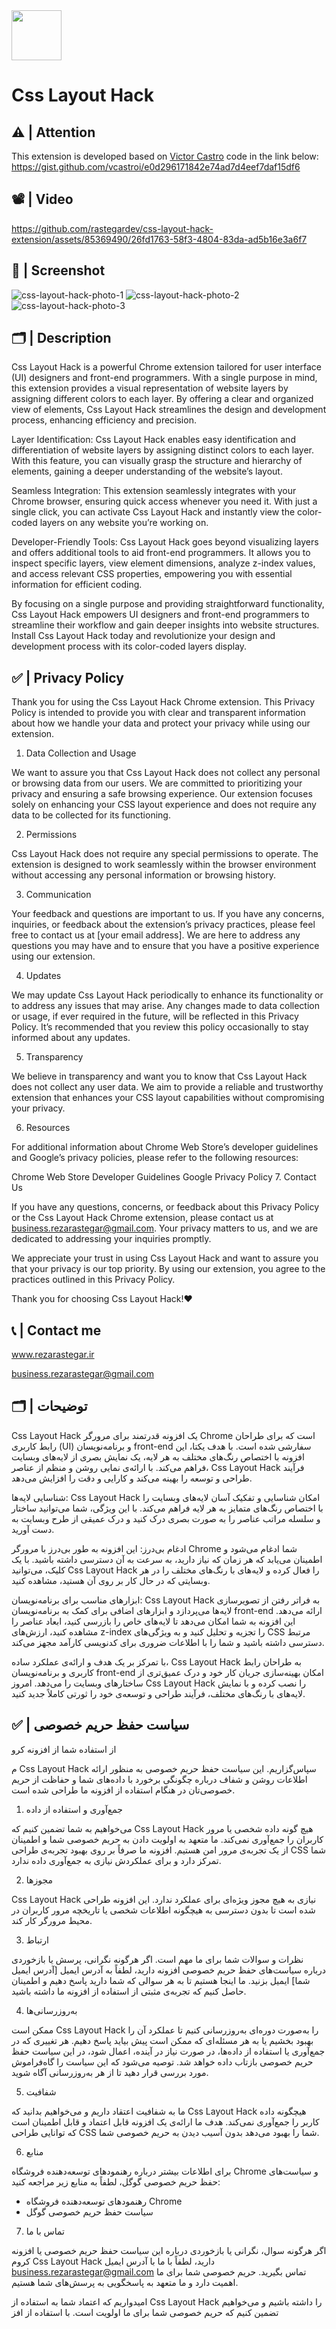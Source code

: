 <img src="https://github.com/rastegardev/css-layout-hack-extension/assets/85369490/1cf0b62b-3ff7-4809-8130-7f5d95894298" width="80px">
<br>

Css Layout Hack
==============================

## ⚠️ | Attention
This extension is developed based on [Victor Castro](https://github.com/vcastroi) code in the link below:
https://gist.github.com/vcastroi/e0d296171842e74ad7d4eef7daf15df6

## 📽️ | Video
https://github.com/rastegardev/css-layout-hack-extension/assets/85369490/26fd1763-58f3-4804-83da-ad5b16e3a6f7

## 📱 | Screenshot
![css-layout-hack-photo-1](https://github.com/rastegardev/css-layout-hack-extension/assets/85369490/0a8cf4bb-b3c1-4b0a-bcdd-13daf89f46f1)
![css-layout-hack-photo-2](https://github.com/rastegardev/css-layout-hack-extension/assets/85369490/794d579b-c53d-497a-ba65-a838829c8d2e)
![css-layout-hack-photo-3](https://github.com/rastegardev/css-layout-hack-extension/assets/85369490/66c5c2ac-4196-4f20-aa91-e93a9e82d263)


## 🗂️ | Description
Css Layout Hack is a powerful Chrome extension tailored for user interface (UI) designers and front-end programmers. With a single purpose in mind, this extension provides a visual representation of website layers by assigning different colors to each layer. By offering a clear and organized view of elements, Css Layout Hack streamlines the design and development process, enhancing efficiency and precision.

Layer Identification: Css Layout Hack enables easy identification and differentiation of website layers by assigning distinct colors to each layer. With this feature, you can visually grasp the structure and hierarchy of elements, gaining a deeper understanding of the website’s layout.

Seamless Integration: This extension seamlessly integrates with your Chrome browser, ensuring quick access whenever you need it. With just a single click, you can activate Css Layout Hack and instantly view the color-coded layers on any website you’re working on.

Developer-Friendly Tools: Css Layout Hack goes beyond visualizing layers and offers additional tools to aid front-end programmers. It allows you to inspect specific layers, view element dimensions, analyze z-index values, and access relevant CSS properties, empowering you with essential information for efficient coding.

By focusing on a single purpose and providing straightforward functionality, Css Layout Hack empowers UI designers and front-end programmers to streamline their workflow and gain deeper insights into website structures. Install Css Layout Hack today and revolutionize your design and development process with its color-coded layers display.

## ✅ | Privacy Policy
Thank you for using the Css Layout Hack Chrome extension. This Privacy Policy is intended to provide you with clear and transparent information about how we handle your data and protect your privacy while using our extension.

1. Data Collection and Usage

We want to assure you that Css Layout Hack does not collect any personal or browsing data from our users. We are committed to prioritizing your privacy and ensuring a safe browsing experience. Our extension focuses solely on enhancing your CSS layout experience and does not require any data to be collected for its functioning.

2. Permissions

Css Layout Hack does not require any special permissions to operate. The extension is designed to work seamlessly within the browser environment without accessing any personal information or browsing history.

3. Communication

Your feedback and questions are important to us. If you have any concerns, inquiries, or feedback about the extension’s privacy practices, please feel free to contact us at [your email address]. We are here to address any questions you may have and to ensure that you have a positive experience using our extension.

4. Updates

We may update Css Layout Hack periodically to enhance its functionality or to address any issues that may arise. Any changes made to data collection or usage, if ever required in the future, will be reflected in this Privacy Policy. It’s recommended that you review this policy occasionally to stay informed about any updates.

5. Transparency

We believe in transparency and want you to know that Css Layout Hack does not collect any user data. We aim to provide a reliable and trustworthy extension that enhances your CSS layout capabilities without compromising your privacy.

6. Resources

For additional information about Chrome Web Store’s developer guidelines and Google’s privacy policies, please refer to the following resources:

Chrome Web Store Developer Guidelines
Google Privacy Policy
7. Contact Us

If you have any questions, concerns, or feedback about this Privacy Policy or the Css Layout Hack Chrome extension, please contact us at business.rezarastegar@gmail.com. Your privacy matters to us, and we are dedicated to addressing your inquiries promptly.

We appreciate your trust in using Css Layout Hack and want to assure you that your privacy is our top priority. By using our extension, you agree to the practices outlined in this Privacy Policy.

Thank you for choosing Css Layout Hack!❤️

## 📞 | Contact me
<a href="https://rezarastegar.ir">
    <p>www.rezarastegar.ir</p>
</a>
<a href="mailto:business.rezarastegar@gmail.com">
    <p>business.rezarastegar@gmail.com</p>
</a>

## 🗂️ | توضیحات
Css Layout Hack یک افزونه قدرتمند برای مرورگر Chrome است که برای طراحان رابط کاربری (UI) و برنامه‌نویسان front-end سفارشی شده است. با هدف یکتا، این افزونه با اختصاص رنگ‌های مختلف به هر لایه، یک نمایش بصری از لایه‌های وبسایت فراهم می‌کند. با ارائه‌ی نمایی روشن و منظم از عناصر، Css Layout Hack فرآیند طراحی و توسعه را بهینه می‌کند و کارایی و دقت را افزایش می‌دهد.

شناسایی لایه‌ها: Css Layout Hack امکان شناسایی و تفکیک آسان لایه‌های وبسایت را با اختصاص رنگ‌های متمایز به هر لایه فراهم می‌کند. با این ویژگی، شما می‌توانید ساختار و سلسله مراتب عناصر را به صورت بصری درک کنید و درک عمیقی از طرح وبسایت به دست آورید.

ادغام بی‌درز: این افزونه به طور بی‌درز با مرورگر Chrome شما ادغام می‌شود و اطمینان می‌یابد که هر زمان که نیاز دارید، به سرعت به آن دسترسی داشته باشید. با یک کلیک، می‌توانید Css Layout Hack را فعال کرده و لایه‌های با رنگ‌های مختلف را در هر وبسایتی که در حال کار بر روی آن هستید، مشاهده کنید.

ابزارهای مناسب برای برنامه‌نویسان: Css Layout Hack به فراتر رفتن از تصویرسازی لایه‌ها می‌پردازد و ابزارهای اضافی برای کمک به برنامه‌نویسان front-end ارائه می‌دهد. این افزونه به شما امکان می‌دهد تا لایه‌های خاص را بازرسی کنید، ابعاد عناصر را مشاهده کنید، ارزش‌های z-index را تجزیه و تحلیل کنید و به ویژگی‌های CSS مرتبط دسترسی داشته باشید و شما را با اطلاعات ضروری برای کدنویسی کارآمد مجهز می‌کند.

با تمرکز بر یک هدف و ارائه‌ی عملکرد ساده، Css Layout Hack به طراحان رابط کاربری و برنامه‌نویسان front-end امکان بهینه‌سازی جریان کار خود و درک عمیق‌تری از ساختارهای وبسایت را می‌دهد. امروز Css Layout Hack را نصب کرده و با نمایش لایه‌های با رنگ‌های مختلف، فرآیند طراحی و توسعه‌ی خود را ثورتی کاملاً جدید کنید.

## ✅ | سیاست حفظ حریم خصوصی
از استفاده شما از افزونه کرو

م Css Layout Hack سپاس‌گزاریم. این سیاست حفظ حریم خصوصی به منظور ارائه اطلاعات روشن و شفاف درباره چگونگی برخورد با داده‌های شما و حفاظت از حریم خصوصی‌تان در هنگام استفاده از افزونه ما طراحی شده است.

1. جمع‌آوری و استفاده از داده

می‌خواهیم به شما تضمین کنیم که Css Layout Hack هیچ گونه داده شخصی یا مرور کاربران را جمع‌آوری نمی‌کند. ما متعهد به اولویت دادن به حریم خصوصی شما و اطمینان از یک تجربه‌ی مرور امن هستیم. افزونه ما صرفاً بر روی بهبود تجربه‌ی طراحی CSS شما تمرکز دارد و برای عملکردش نیازی به جمع‌آوری داده ندارد.

2. مجوزها

Css Layout Hack نیازی به هیچ مجوز ویژه‌ای برای عملکرد ندارد. این افزونه طراحی شده است تا بدون دسترسی به هیچگونه اطلاعات شخصی یا تاریخچه مرور کاربران در محیط مرورگر کار کند.

3. ارتباط

نظرات و سوالات شما برای ما مهم است. اگر هرگونه نگرانی، پرسش یا بازخوردی درباره سیاست‌های حفظ حریم خصوصی افزونه دارید، لطفاً به آدرس ایمیل [آدرس ایمیل شما] ایمیل بزنید. ما اینجا هستیم تا به هر سوالی که شما دارید پاسخ دهیم و اطمینان حاصل کنیم که تجربه‌ی مثبتی از استفاده از افزونه ما داشته باشید.

4. به‌روزرسانی‌ها

ممکن است Css Layout Hack را به‌صورت دوره‌ای به‌روزرسانی کنیم تا عملکرد آن را بهبود بخشیم یا به هر مسئله‌ای که ممکن است پیش بیاید پاسخ دهیم. هر تغییری که در جمع‌آوری یا استفاده از داده‌ها، در صورت نیاز در آینده، اعمال شود، در این سیاست حفظ حریم خصوصی بازتاب داده خواهد شد. توصیه می‌شود که این سیاست را گاه‌فراموش مورد بررسی قرار دهید تا از هر به‌روزرسانی آگاه شوید.

5. شفافیت

ما به شفافیت اعتقاد داریم و می‌خواهیم بدانید که Css Layout Hack هیچگونه داده کاربر را جمع‌آوری نمی‌کند. هدف ما ارائه‌ی یک افزونه قابل اعتماد و قابل اطمینان است که توانایی طراحی CSS شما را بهبود می‌دهد بدون آسیب دیدن به حریم خصوصی شما.

6. منابع

برای اطلاعات بیشتر درباره رهنمودهای توسعه‌دهنده فروشگاه Chrome و سیاست‌های حفظ حریم خصوصی گوگل، لطفاً به منابع زیر مراجعه کنید:

- رهنمودهای توسعه‌دهنده فروشگاه Chrome
- سیاست حفظ حریم خصوصی گوگل

7. تماس با ما

اگر هرگونه سوال، نگرانی یا بازخوردی درباره این سیاست حفظ حریم خصوصی یا افزونه کروم Css Layout Hack دارید، لطفاً با ما با آدرس ایمیل business.rezarastegar@gmail.com تماس بگیرید. حریم خصوصی شما برای ما اهمیت دارد و ما متعهد به پاسخگویی به پرسش‌های شما هستیم.

امیدواریم که اعتماد شما به استفاده از Css Layout Hack را داشته باشیم و می‌خواهیم تضمین کنیم که حریم خصوصی شما برای ما اولویت است. با استفاده از افز
